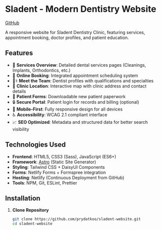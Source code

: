 # Sladent - Modern Dentistry Website

[GitHub](https://sladent.netlify.app/)

A responsive website for Sladent Dentistry Clinic, featuring services, appointment booking, doctor profiles, and patient education.

## Features

- 🦷 **Services Overview**: Detailed dental services pages (Cleanings, Implants, Orthodontics, etc.)
- 📅 **Online Booking**: Integrated appointment scheduling system
- 👨⚕️ **Meet the Team**: Dentist profiles with qualifications and specialties
- 📍 **Clinic Location**: Interactive map with clinic address and contact details
- 📝 **Patient Forms**: Downloadable new patient paperwork
- 🔒 **Secure Portal**: Patient login for records and billing (optional)
- 📱 **Mobile-First**: Fully responsive design for all devices
- ♿ **Accessibility**: WCAG 2.1 compliant interface
- 📈 **SEO Optimized**: Metadata and structured data for better search visibility

## Technologies Used

- **Frontend**: HTML5, CSS3 (Sass), JavaScript (ES6+)
- **Framework**: [Astro](https://astro.build/) (Static Site Generator)
- **Styling**: Tailwind CSS + DaisyUI Components
- **Forms**: Netlify Forms + Formspree integration
- **Hosting**: Netlify (Continuous Deployment from GitHub)
- **Tools**: NPM, Git, ESLint, Prettier

## Installation

1. **Clone Repository**
   ```bash
   git clone https://github.com/prydatkoo/sladent-website.git
   cd sladent-website
